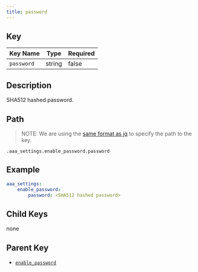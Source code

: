 ```yaml
---
title: password
---
```


## Key

Key Name | Type | Required
---------|------|---------
`password` | string | false

## Description

SHA512 hashed password.

## Path

> NOTE: We are using the [same format as jq](https://jqlang.org/) to specify the path to the key.

`.aaa_settings.enable_password.password`

## Example

```yaml
aaa_settings:
    enable_password:
        password: <SHA512 hashed password>
```

## Child Keys

none

## Parent Key

- [`enable_password`](../enable_password.md)
